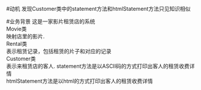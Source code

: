 #动机
发现Customer类中的statement方法和htmlStatement方法只见知识相似

#业务背景
这是一家影片租赁店的系统<br>
Movie类<br>
映射店里的影片.<br>
Rental类<br>
表示租赁记录，包括租赁的片子和对应的记录<br> 
Customer类<br>
表示来租赁店的客人.
statement方法是以ASCII码的方式打印出客人的租赁收费详情<br>
htmlStatement方法是以html的方式打印出客人的租赁收费详情<br>


